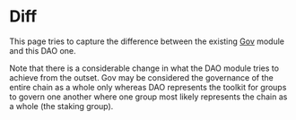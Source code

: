 # Diff

This page tries to capture the difference between the existing
[Gov](https://github.com/cosmos/cosmos-sdk/tree/v0.42.4/x/gov/spec) module and
this DAO one.

Note that there is a considerable change in what the DAO module tries to achieve
from the outset. Gov may be considered the governance of the entire chain as a
whole only whereas DAO represents the toolkit for groups to govern one another
where one group most likely represents the chain as a whole (the staking group).